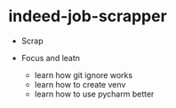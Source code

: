 # indeed-job-scrapper
- Scrap


- Focus and leatn
  - learn how git ignore works
  - learn how to create venv
  - learn how to use pycharm better
